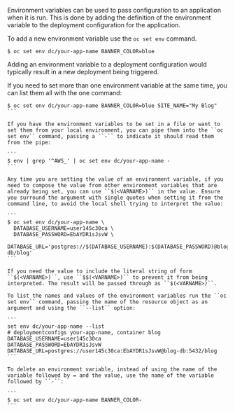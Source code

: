Environment variables can be used to pass configuration to an application when it is run. This is done by adding the definition of the environment variable to the deployment configuration for the application.

To add a new environment variable use the ``oc set env`` command.

```
$ oc set env dc/your-app-name BANNER_COLOR=blue
```

Adding an environment variable to a deployment configuration would typically result in a new deployment being triggered.

If you need to set more than one environment variable at the same time, you can list them all with the one command:

````
$ oc set env dc/your-app-name BANNER_COLOR=blue SITE_NAME="My Blog"
```

If you have the environment variables to be set in a file or want to set them from your local environment, you can pipe them into the ``oc set env`` command, passing a ``-`` to indicate it should read them from the pipe:

```
$ env | grep '^AWS_' | oc set env dc/your-app-name -
```

Any time you are setting the value of an environment variable, if you need to compose the value from other environment variables that are already being set, you can use ``$(<VARNAME>)`` in the value. Ensure you surround the argument with single quotes when setting it from the command line, to avoid the local shell trying to interpret the value:

```
$ oc set env dc/your-app-name \
  DATABASE_USERNAME=user145c30ca \
  DATABASE_PASSWORD=EbAYDR1sJsvW \
  DATABASE_URL='postgres://$(DATABASE_USERNAME):$(DATABASE_PASSWORD)@blog-db/blog'
```

If you need the value to include the literal string of form ``$(<VARNAME>)``, use ``$$(<VARNAME>)`` to prevent it from being interpreted. The result will be passed through as ``$(<VARNAME>)``.

To list the names and values of the environment variables run the ``oc set env`` command, passing the name of the resource object as an argument and using the ``--list`` option:

```
set env dc/your-app-name --list
# deploymentconfigs your-app-name, container blog
DATABASE_USERNAME=user145c30ca
DATABASE_PASSWORD=EbAYDR1sJsvW
DATABASE_URL=postgres://user145c30ca:EbAYDR1sJsvW@blog-db:5432/blog
```

To delete an environment variable, instead of using the name of the variable followed by = and the value, use the name of the variable followed by ``-``:

```
$ oc set env dc/your-app-name BANNER_COLOR-
```
